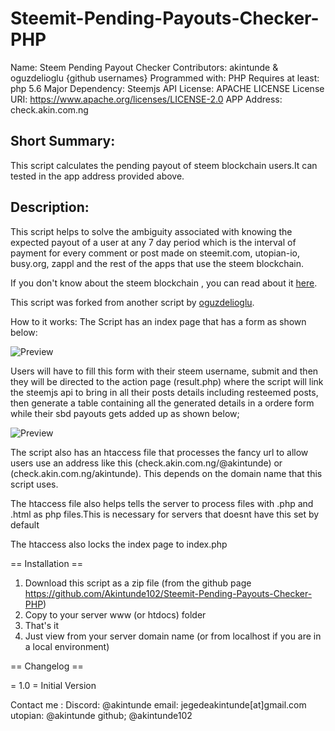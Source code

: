 # Steemit-Pending-Payouts-Checker-PHP

Name: Steem Pending Payout Checker 
Contributors: akintunde & oguzdelioglu {github usernames}
Programmed with: PHP
Requires at least: php 5.6 
Major Dependency: Steemjs API
License: APACHE LICENSE
License URI: https://www.apache.org/licenses/LICENSE-2.0
APP Address: check.akin.com.ng

## Short Summary:
This script calculates the pending payout of steem blockchain users.It can tested in the app address provided above.

## Description:
This script helps to solve the ambiguity associated with knowing the expected payout of a user at any 7 day period which is the interval of payment for every comment or post made on steemit.com, utopian-io, busy.org, zappl and the rest of the apps that use the steem blockchain.

If you don't know about the steem blockchain , you can read about it [here](https://steem.io/).

This script was forked from another script by [oguzdelioglu](https://github.com/oguzdelioglu/). 

How to it works:
The Script has an index page that has a form as shown below:

![Preview](https://check.akin.com.ng/a.png)

Users will have to fill this form with their steem username, submit and then they will be directed to the action page (result.php) where the script will link the steemjs api to bring in all their posts details including resteemed posts, then generate a table containing all  the generated details in a ordere form while their sbd payouts gets added up as shown below;

![Preview](http://check.akin.com.ng/b.png)

The script also  has an htaccess file that processes the fancy url to allow users use an address like this (check.akin.com.ng/@akintunde) or (check.akin.com.ng/akintunde). This depends on the domain name that this script uses.

The htaccess file also helps tells the server to process files with .php and .html as php files.This is necessary for servers that doesnt have this set by default

The htaccess also locks the index page to index.php





== Installation ==

1. Download this script as a zip file (from the github page https://github.com/Akintunde102/Steemit-Pending-Payouts-Checker-PHP)
2. Copy to your server  www (or htdocs) folder
3. That's it 
4. Just view from your server domain name (or from localhost if you are in a local environment)


== Changelog ==

= 1.0 =
Initial Version

Contact me :
Discord: @akintunde
email: jegedeakintunde[at]gmail.com
utopian: @akintunde
github; @akintunde102


 

